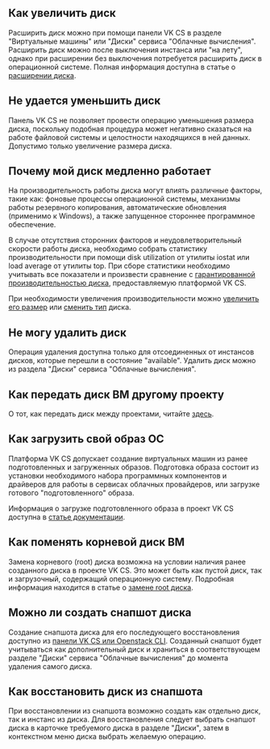 Как увеличить диск
------------------

Расширить диск можно при помощи панели VK CS в разделе "Виртуальные машины" или "Диски" сервиса "Облачные вычисления". Расширить диск можно после выключения инстанса или "на лету", однако при расширении без выключения потребуется расширить диск в операционной системе. Полная информация доступна в статье о [расширении диска](https://mcs.mail.ru/help/ru_RU/vm-volumes/volume-resize). 

Не удается уменьшить диск
-------------------------

Панель VK CS не позволяет провести операцию уменьшения размера диска, поскольку подобная процедура может негативно сказаться на работе файловой системы и целостности находящихся в ней данных. Допустимо только увеличение размера диска. 

Почему мой диск медленно работает
---------------------------------

На производительность работы диска могут влиять различные факторы, такие как: фоновые процессы операционной системы, механизмы работы резервного копирования, автоматические обновления (применимо к Windows), а также запущенное стороннее программное обеспечение.

В случае отсутствия сторонних факторов и неудовлетворительный скорости работы диска, необходимо собрать статистику производительности при помощи disk utilization от утилиты iostat или load average от утилиты top. При сборе статистики необходимо учитывать все показатели и произвести сравнение с [гарантированной производительностью диска](https://mcs.mail.ru/help/ru_RU/vm-volumes/volume-sla), предоставляемую платформой VK CS.

При необходимости увеличения производительности можно [увеличить его размер](https://mcs.mail.ru/help/ru_RU/vm-volumes/volume-resize) или [сменить тип](https://mcs.mail.ru/help/ru_RU/vm-volumes/volume-convert) диска.    

Не могу удалить диск
--------------------

Операция удаления доступна только для отсоединенных от инстансов дисков, которые перешли в состояние "available". Удалить диск можно из раздела "Диски" сервиса "Облачные вычисления".

Как передать диск ВМ другому проекту
------------------------------------

О тот, как передать диск между проектами, читайте [здесь](https://mcs.mail.ru/help/ru_RU/vm-volumes/volume-transfer#section-0).

Как загрузить свой образ ОС
---------------------------

Платформа VK CS допускает создание виртуальных машин из ранее подготовленных и загруженных образов. Подготовка образа состоит из установки необходимого набора программных компонентов и драйверов для работы в сервисах облачных провайдеров, или загрузке готового "подготовленного" образа.

Информация о загрузке подготовленного образа в проект VK CS доступна в [статье документации](https://mcs.mail.ru/help/ru_RU/vm-images/custom-image). 

Как поменять корневой диск ВМ
-----------------------------

Замена корневого (root) диска возможна на условии наличия ранее созданного диска в проекте VK CS. Это может быть как пустой диск, так и загрузочный, содержащий операционную систему. Подробная информация находится в статье о [замене root диска](https://mcs.mail.ru/help/ru_RU/vm-volumes/volume-disconnect).

Можно ли создать снапшот диска
------------------------------

Создание снапшота диска для его последующего восстановления доступно из [панели VK CS или Openstack CLI](https://mcs.mail.ru/help/ru_RU/vm-volumes/volume-snapshot). Созданный снапшот будет учитываться как дополнительный диск и храниться в соответствующем разделе "Диски" сервиса "Облачные вычисления" до момента удаления самого диска.

Как восстановить диск из снапшота
---------------------------------

При восстановлении из снапшота возможно создать как отдельно диск, так и инстанс из диска. Для восстановления следует выбрать снапшот диска в карточке требуемого диска в разделе "Диски", затем в контекстном меню диска выбрать желаемую операцию.